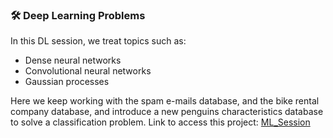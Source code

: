 ### 🛠 Deep Learning Problems

In this DL session, we treat topics such as:

- Dense neural networks
- Convolutional neural networks
- Gaussian processes

Here we keep working with the spam e-mails database, and the bike rental company database, and introduce a new penguins characteristics database to solve a classification problem. Link to access this project: [ML_Session](https://quantgang.github.io/MachineLearning_P3/)  
